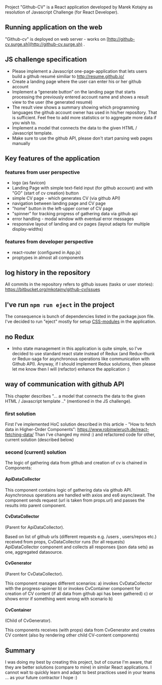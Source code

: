 Project "Github-CV" is a React application developed by Marek Kotajny as resolution of Javascript Challenge (for React Developer).

## Running application on the web
"Github-cv" is deployed on web server - works on [http://github-cv.surge.sh](http://github-cv.surge.sh) .


## JS challenge specification
- Please implement a Javascript one-page-application that lets users build a github
resumé similiar to http://resume.github.io/
- Create a landing page where the user can enter his or her github account
- Implement a “generate button” on the landing page that starts processing the
previously entered account name and shows a result view to the user (the
generated resumé)
- The result view shows a summary showing which programming languages the
github account owner has used in his/her repository. That is sufficient. Feel free to
add more statistics or to aggregate more data if you wish to.  
- Implement a model that connects the data to the given HTML / Javascript
template. 
- Make sure to use the github API, please don't start parsing web pages manually


## Key features of the application

### features from user perspective
- logo (as favicon)
- Landing Page with simple text-field input (for github account) and with "GO" (start of cv creation) button
- simple CV page - which generates CV (via github API) 
- navigation between landing page and CV page
- "home" button in the left-upper corner of CV page
- "spinner" for tracking progress of gathering data via github api
- error handling - modal window with eventual error messages
- responsive layout of landing and cv pages (layout adapts for multiple display-widths)
 
### features from developer perspective
- react-router (configured in App.js) 
- proptypes in almost all components


## log history in the repository
All commits in the repository refers to github issues (tasks or user stories):
https://bitbucket.org/mkotajny/github-cv/issues


## I've run `npm run eject` in the project
The consequence is bunch of dependencies listed in the package.json file.
I've decided to run "eject" mostly for setup [CSS-modules](https://medium.com/@dannyhuang_75970/how-to-setup-css-modules-in-create-react-app-a03b65e14746) in the application.


## no Redux
- Imho state management in this application is quite simple, so I've decided to use standard react state instead of Redux (and Redux-thunk or Redux-saga for asynchronous operations like communication with Github API). Anyway, if I should implement Redux solutions, then please let me know then I will (refactor) enhance the application :)


## way of communication with github API
This chapter describes  "... a model that connects the data to the given HTML / Javascript
template .." (mentioned in the JS challenge). 

### first solution
First I've implemented HoC solution described in this article - "How to fetch data in Higher-Order Components": https://www.robinwieruch.de/react-fetching-data/
Than I've changed my mind :) and refactored code for other, current solution (described below)

### second (current) solution
The logic of gathering data from github and creation of cv is chained in Components:

#### ApiDataCollector
This component contains logic of gathering data via github API.
Asynchronous operations are handled with axios and es6 async/await.
The component sends request (url is taken from props.url) and passes the results into parent component.

#### CvDataCollector
(Parent for ApiDataCollector).

Based on list of github urls (different requests e.g. /users , users/repos etc.) received from props, CvDataCollector runs (for all requests) ApiDataCollector component and collects all responses (json data sets) as one, aggregated datasource.

#### CvGenerator
(Parent for CvDataCollector).

This component manages different scenarios:
a) invokes CvDataCollector with the progress-spinner
b) or invokes CvContainer component for creation of CV content (if all data from github api has been gathered)
c) or shows error if something went wrong with scenario b)

#### CvContainer
(Child of CvGenerator).

This components receives (with props) data from CvGenerator and creates CV content (also by rendering other child CV-content components)

## Summary
I was doing my best by creating this project, but of course I'm aware, that they are better solutions (compare to mine) in similar React applications. I cannot wait to quickly learn and adapt to best practices used in your teams ... as your future contractor I hope :)
